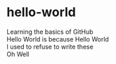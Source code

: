 # hello-world
Learning the basics of GitHub  
Hello World is because Hello World  
I used to refuse to write these  
Oh Well
